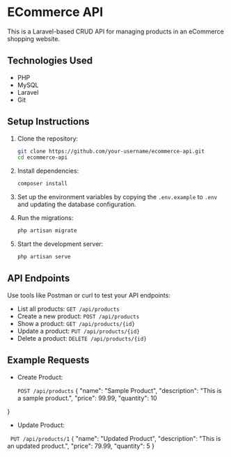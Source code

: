# ECommerce API

This is a Laravel-based CRUD API for managing products in an eCommerce shopping website.

## Technologies Used
- PHP
- MySQL
- Laravel
- Git

## Setup Instructions

1. Clone the repository:
   ```bash
   git clone https://github.com/your-username/ecommerce-api.git
   cd ecommerce-api
2. Install dependencies:
    ```bash
   composer install
4. Set up the environment variables by copying the `.env.example` to `.env` and updating the database configuration.
   
6. Run the migrations:
    ```bash
   php artisan migrate
7. Start the development server:
    ```bash
   php artisan serve
   
## API Endpoints

Use tools like Postman or curl to test your API endpoints:

* List all products: `GET /api/products`
* Create a new product: `POST /api/products`
* Show a product: `GET /api/products/{id}`
* Update a product: `PUT /api/products/{id}`
* Delete a product: `DELETE /api/products/{id}`

## Example Requests
* Create Product:
  
  `POST /api/products`
{
    "name": "Sample Product",
    "description": "This is a sample product.",
    "price": 99.99,
    "quantity": 10

}

* Update Product:
 
 ` PUT /api/products/1`
 {
    "name": "Updated Product",
    "description": "This is an updated product.",
    "price": 79.99,
    "quantity": 5
}




   

